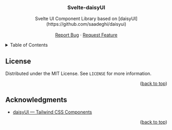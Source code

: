 <!-- PROJECT LOGO -->
<br />
<div align="center">
  <h3 align="center">Svelte-daisyUI</h3>

  <p align="center">
    Svelte UI Component Library based on [daisyUI](https://github.com/saadeghi/daisyui)
    <br />
    <br />
    <a href="https://github.com/5exyGuy/svelte-daisyui/issues">Report Bug</a>
    ·
    <a href="https://github.com/5exyGuy/svelte-daisyui/issues">Request Feature</a>
  </p>
</div>

<!-- TABLE OF CONTENTS -->
<details>
  <summary>Table of Contents</summary>
  <ol>
    <li><a href="#license">License</a></li>
    <li><a href="#acknowledgments">Acknowledgments</a></li>
  </ol>
</details>

<!-- LICENSE -->
## License

Distributed under the MIT License. See `LICENSE` for more information.

<p align="right">(<a href="#top">back to top</a>)</p>

<!-- ACKNOWLEDGMENTS -->
## Acknowledgments

* [daisyUI — Tailwind CSS Components](https://daisyui.com/)

<p align="right">(<a href="#top">back to top</a>)</p>